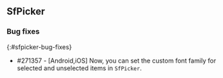 ## SfPicker

### Bug fixes
{:#sfpicker-bug-fixes}

* \#271357 - [Android,iOS] Now, you can set the custom font family for selected and unselected items in `SfPicker`.